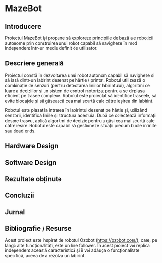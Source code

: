 # MazeBot

## Introducere

Proiectul MazeBot își propune să exploreze principiile de bază ale roboticii autonome prin construirea unui robot capabil să navigheze în mod independent într-un mediu definit de utilizator. 

## Descriere generală

Proiectul constă în dezvoltarea unui robot autonom capabil să navigheze și să iasă dintr-un labirint desenat pe hârtie / printat. Robotul utilizează o combinație de senzori (pentru detectarea liniilor labirintului), algoritmi de luare a deciziilor și un sistem de control motorizat pentru a se deplasa eficient pe trasee complexe. Robotul este proiectat să identifice traseele, să evite blocajele și să găsească cea mai scurtă cale către ieșirea din labirint.

Robotul este plasat la intrarea în labirintul desenat pe hârtie și, utilizând senzorii, identifică liniile și structura acestuia. După ce colectează informații despre traseu, aplică algoritmi de decizie pentru a găsi cea mai scurtă cale către ieșire. Robotul este capabil să gestioneze situații precum bucle infinite sau dead ends.

## Hardware Design

## Software Design

## Rezultate obținute

## Concluzii

## Jurnal

## Bibliografie / Resurse

Acest proiect este inspirat de robotul Ozobot (https://ozobot.com/), care, pe lângă alte funcționalități, este un line follower. În acest proiect voi replica independent această caracteristică și îi voi adăuga o funcționalitate specifică, aceea de a rezolva un labirint.
